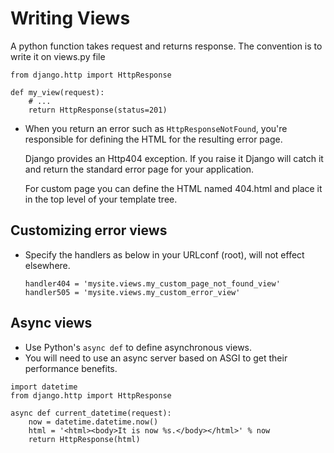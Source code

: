 # Writing Views

A python function takes request and returns response.
The convention is to write it on views.py file

```
from django.http import HttpResponse

def my_view(request):
    # ...
    return HttpResponse(status=201)
```

- When you return an error such as `HttpResponseNotFound`, you're responsible
  for defining the HTML for the resulting error page.
  
  Django provides an Http404 exception. If you raise it Django will catch it
  and return the standard error page for your application.

  For custom page you can define the HTML named 404.html and place it in the top
  level of your template tree.
  
## Customizing error views

- Specify the handlers as below in your URLconf (root), will not effect elsewhere.
  ```
  handler404 = 'mysite.views.my_custom_page_not_found_view'
  handler505 = 'mysite.views.my_custom_error_view'
  ```

## Async views
- Use Python's `async def` to define asynchronous views.
- You will need to use an async server based on ASGI to get their performance
  benefits.
```
import datetime
from django.http import HttpResponse

async def current_datetime(request):
    now = datetime.datetime.now()
    html = '<html><body>It is now %s.</body></html>' % now
    return HttpResponse(html)
```
